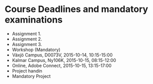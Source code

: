  # Course Deadlines and mandatory examinations
 
 * Assignment 1. 
 * Assignment 2.
 * Assignment 3.
 * Workshop (Mandatory)
  * Växjö Campus, D0073V,  2015-10-14, 10:15-15:00
  * Kalmar Campus, Ny106K, 2015-10-15, 08:15-12:00
  * Online, Adobe Connect, 2015-10-15, 13:15-17:00
 * Project handin
 * Mandatory Project 
 
